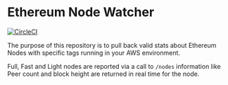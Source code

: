 # Ethereum Node Watcher

[![CircleCI](https://circleci.com/gh/55foundry/ethereum-node-watch/tree/master.svg?style=svg)](https://circleci.com/gh/55foundry/ethereum-node-watch/tree/master)

The purpose of this repository is to pull back valid stats about Ethereum Nodes with specific tags running in your AWS environment.

Full, Fast and Light nodes are reported via a call to `/nodes` information like Peer count and block height are returned in real time for the node.

